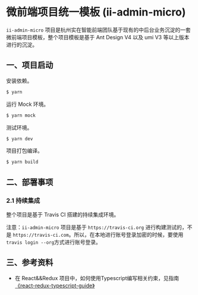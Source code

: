 # 微前端项目统一模板 (ii-admin-micro)

`ii-admin-micro` 项目是杭州实在智能前端团队基于现有的中后台业务沉淀的一套微前端项目模板，整个项目模板是基于 Ant Design V4 以及 umi V3 等以上版本进行的沉淀。

## 一、项目启动 

安装依赖。

```bash
$ yarn
```

运行 Mock 环境。

```bash
$ yarn mock 
```

测试环境。

```bash
$ yarn dev
```

项目打包编译。

```bash
$ yarn build
```

## 二、部署事项

### 2.1 持续集成

整个项目是基于 Travis CI 搭建的持续集成环境。

注意：`ii-admin-micro` 项目是基于 `https://travis-ci.org` 进行构建测试的，不是 `https://travis-ci.com`。所以，在本地进行账号登录加密的时候，要使用 `travis login --org`方式进行账号登录。

## 三、参考资料

+ 在 React&&Redux 项目中，如何使用Typescript编写相关约束，见指南[《react-redux-typescript-guide》](https://github.com/piotrwitek/react-redux-typescript-guide/blob/master/README.md)
